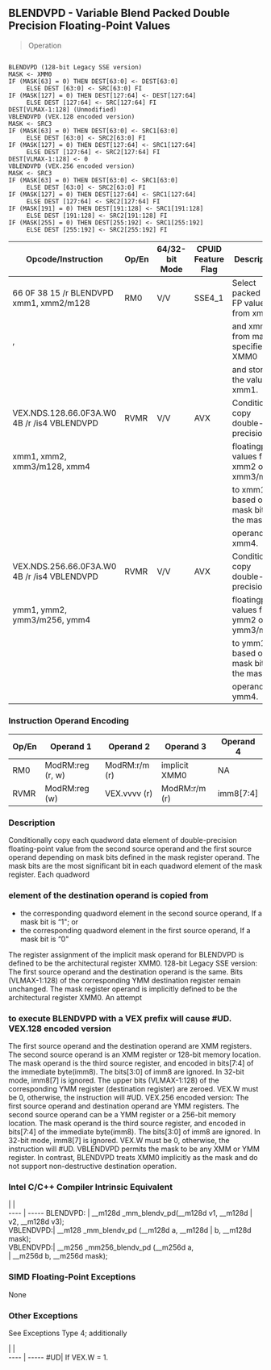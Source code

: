 ## BLENDVPD  -  Variable Blend Packed Double Precision Floating-Point Values

> Operation
``` slim

BLENDVPD (128-bit Legacy SSE version)
MASK <- XMM0
IF (MASK[63] = 0) THEN DEST[63:0] <- DEST[63:0]
     ELSE DEST [63:0] <- SRC[63:0] FI
IF (MASK[127] = 0) THEN DEST[127:64] <- DEST[127:64]
     ELSE DEST [127:64] <- SRC[127:64] FI
DEST[VLMAX-1:128] (Unmodified)
VBLENDVPD (VEX.128 encoded version)
MASK <- SRC3
IF (MASK[63] = 0) THEN DEST[63:0] <- SRC1[63:0]
     ELSE DEST [63:0] <- SRC2[63:0] FI
IF (MASK[127] = 0) THEN DEST[127:64] <- SRC1[127:64]
     ELSE DEST [127:64] <- SRC2[127:64] FI
DEST[VLMAX-1:128] <- 0
VBLENDVPD (VEX.256 encoded version)
MASK <- SRC3
IF (MASK[63] = 0) THEN DEST[63:0] <- SRC1[63:0]
     ELSE DEST [63:0] <- SRC2[63:0] FI
IF (MASK[127] = 0) THEN DEST[127:64] <- SRC1[127:64]
     ELSE DEST [127:64] <- SRC2[127:64] FI
IF (MASK[191] = 0) THEN DEST[191:128] <- SRC1[191:128]
     ELSE DEST [191:128] <- SRC2[191:128] FI
IF (MASK[255] = 0) THEN DEST[255:192] <- SRC1[255:192]
     ELSE DEST [255:192] <- SRC2[255:192] FI

```

 Opcode/Instruction                         | Op/En| 64/32-bit Mode| CPUID Feature Flag| Description                                
 ---  | --- | --- | --- | ---
 66 0F 38 15 /r BLENDVPD xmm1, xmm2/m128    | RM0  | V/V           | SSE4_1            | Select packed DP FP values from xmm1       
 , <XMM0>                                   |      |               |                   | and xmm2 from mask specified in XMM0       
                                            |      |               |                   | and store the values in xmm1.              
 VEX.NDS.128.66.0F3A.W0 4B /r /is4 VBLENDVPD| RVMR | V/V           | AVX               | Conditionally copy double-precision        
 xmm1, xmm2, xmm3/m128, xmm4                |      |               |                   | floatingpoint values from xmm2 or xmm3/m128
                                            |      |               |                   | to xmm1, based on mask bits in the mask    
                                            |      |               |                   | operand, xmm4.                             
 VEX.NDS.256.66.0F3A.W0 4B /r /is4 VBLENDVPD| RVMR | V/V           | AVX               | Conditionally copy double-precision        
 ymm1, ymm2, ymm3/m256, ymm4                |      |               |                   | floatingpoint values from ymm2 or ymm3/m256
                                            |      |               |                   | to ymm1, based on mask bits in the mask    
                                            |      |               |                   | operand, ymm4.                             

### Instruction Operand Encoding
 Op/En| Operand 1       | Operand 2    | Operand 3    | Operand 4
 ---  | --- | --- | --- | ---
 RM0  | ModRM:reg (r, w)| ModRM:r/m (r)| implicit XMM0| NA       
 RVMR | ModRM:reg (w)   | VEX.vvvv (r) | ModRM:r/m (r)| imm8[7:4]

### Description
Conditionally copy each quadword data element of double-precision floating-point
value from the second source operand and the first source operand depending
on mask bits defined in the mask register operand. The mask bits are the most
significant bit in each quadword element of the mask register. Each quadword
### element of the destination operand is copied from

 - the corresponding quadword element in the second source operand, If a mask bit
is “1\"; or
 - the corresponding quadword element in the first source operand, If a mask bit
is “0\"

The register assignment of the implicit mask operand for BLENDVPD is defined
to be the architectural register XMM0. 128-bit Legacy SSE version: The first
source operand and the destination operand is the same. Bits (VLMAX-1:128) of
the corresponding YMM destination register remain unchanged. The mask register
operand is implicitly defined to be the architectural register XMM0. An attempt
### to execute BLENDVPD with a VEX prefix will cause #UD. VEX.128 encoded version
The first source operand and the destination operand are XMM registers. The
second source operand is an XMM register or 128-bit memory location. The mask
operand is the third source register, and encoded in bits[7:4] of the immediate
byte(imm8). The bits[3:0] of imm8 are ignored. In 32-bit mode, imm8[7] is ignored.
The upper bits (VLMAX-1:128) of the corresponding YMM register (destination
register) are zeroed. VEX.W must be 0, otherwise, the instruction will #UD.
VEX.256 encoded version: The first source operand and destination operand are
YMM registers. The second source operand can be a YMM register or a 256-bit
memory location. The mask operand is the third source register, and encoded
in bits[7:4] of the immediate byte(imm8). The bits[3:0] of imm8 are ignored.
In 32-bit mode, imm8[7] is ignored. VEX.W must be 0, otherwise, the instruction
will #UD. VBLENDVPD permits the mask to be any XMM or YMM register. In contrast,
BLENDVPD treats XMM0 implicitly as the mask and do not support non-destructive
destination operation.



### Intel C/C++ Compiler Intrinsic Equivalent
   | |  
---- | -----
 BLENDVPD: | __m128d _mm_blendv_pd(__m128d v1, __m128d
           | v2, __m128d v3);                         
 VBLENDVPD:| __m128 _mm_blendv_pd (__m128d a, __m128d 
           | b, __m128d mask);                        
 VBLENDVPD:| __m256 _mm256_blendv_pd (__m256d a,      
           | __m256d b, __m256d mask);                

### SIMD Floating-Point Exceptions
None


### Other Exceptions
See Exceptions Type 4; additionally

   | |  
---- | -----
 #UD| If VEX.W = 1.
